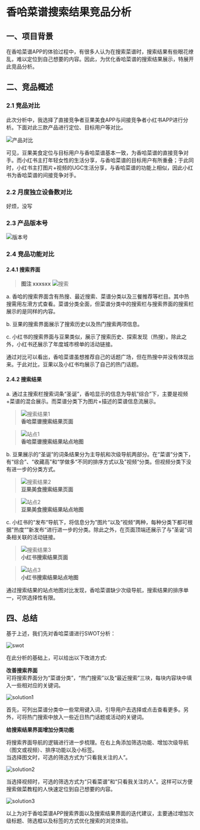 # 香哈菜谱搜索结果竞品分析
## 一、项目背景  
在香哈菜谱APP的体验过程中，有很多人认为在搜索菜谱时，搜索结果有些眼花缭乱，难以定位到自己想要的内容。因此，为优化香哈菜谱的搜索结果展示，特展开此竞品分析。  

## 二、竞品概述  
### 2.1 竞品对比  
此次分析中，我选择了直接竞争者豆果美食APP与间接竞争者小红书APP进行分析。下面对此三款产品进行定位、目标用户等对比。  

![产品对比](img/产品对比1.png "产品对比")  

可见，豆果美食定位与目标用户与香哈菜谱基本一致，为香哈菜谱的直接竞争对手。而小红书主打年轻女性的生活分享，与香哈菜谱的目标用户有所重叠；于此同时，小红书主打图片+视频的UGC生活分享，与香哈菜谱的功能上相似，因此小红书为香哈菜谱的间接竞争对手。
### 2.2 月度独立设备数对比  
好烦，没写
### 2.3 产品版本号  
![版本号](img/版本号.png "版本号")  
### 2.4 竞品功能对比  

#### 2.4.1 搜索界面  
>  **图注 xxxsxx**
>    ![搜索](img/搜索.png "搜索") 

a. 香哈的搜索界面含有热搜、最近搜索、菜谱分类以及三餐推荐等栏目。其中热搜需用左滑方式查看。菜谱分类全面，但菜谱分类中的搜索栏与搜索界面的搜索栏展示的是同样的内容。  

b. 豆果的搜索界面展示了搜索历史以及热门搜索两项信息。  

c. 小红书的搜索界面与豆果类似，展示了搜索历史、探索发现（热搜）。除此之外，小红书还展示了年度城市榜单的活动链接。  

通过对比可以看出，香哈菜谱虽想推荐自己的话题广场，但在热搜中并没有体现出来。于此对比，豆果以及小红书均展示了自己的热门话题。  

#### 2.4.2 搜索结果  
a. 通过主搜索栏搜索词条“圣诞”，香哈显示的信息为导航”综合”下，主要是视频+菜谱的混合展示。而菜谱分类下为图片+描述的菜谱信息流展示。  

>![搜索结果1](img/搜索结果1.png "搜索结果1")  
> **香哈菜谱搜索结果页面**   

>![站点1](img/香哈站点.png "站点1")  
>  **香哈菜谱搜索结果站点地图**

b. 豆果展示的“圣诞”的词条结果分为主导航和次级导航两部分。在“菜谱”分类下，有“综合”、“收藏高”和“学做多“不同的排序方式以及”视频“分类。但视频分类下没有进一步的分类方式。

>![搜索结果2](img/搜索结果2.png "搜索结果2")   
> **豆果美食搜索结果页面**    

>![站点2](img/豆果站点.png "站点2")  
> **豆果美食搜索结果站点地图**  

c. 小红书的“发布“导航下，将信息分为”图片“以及”视频“两种，每种分类下都可根据”热度“”新发布“进行进一步的分类。除此之外，在页面顶端还展示了与”圣诞“词条相关联的活动链接。  

>![搜索结果3](img/搜索结果3.png "搜索结果3")  
> **小红书搜索结果页面**      

>![站点3](img/小红书站点.png "站点3")  
> **小红书搜索结果站点地图**    

通过搜索结果的站点地图对比发现，香哈菜谱缺少次级导航，搜索结果的排序单一，可供选择性有限。  

## 四、总结
基于上述，我们先对香哈菜谱进行SWOT分析： 
 
![swot](img/swot.png "swot")    

在此分析的基础上，可以给出以下改进方式:  

**改善搜索界面**  
可将搜索界面分为“菜谱分类”，“热门搜索”以及“最近搜索”三块，每块内容块中填入一些相对应的关键词。 

![solution1](img/solution1.png "solution1")   

首先，可列出菜谱分类中一些常用键入词，引导用户去选择或点击查看更多。另外，可将热门搜索中放入一些近日热门话题或活动的关键词。  

**给搜索结果界面增加分类功能**    

将搜索界面导航的逻辑进行进一步梳理。在右上角添加筛选功能、增加次级导航（图文或视频）、排序功能以及小标签。  
当选择图文时，可选的筛选方式为“只看我关注的人”。 

![solution2](img/solution2.png "solution2")    

当选择视频时，可选的筛选方式为“只看菜谱”和“只看我关注的人”。这样可以方便搜索做菜教程的人快速定位到自己想要的内容。  

![solution3](img/solution3.png "solution3")   

以上为对于香哈菜谱APP搜索界面以及搜索结果界面的迭代建议，主要通过增加次级标题、筛选框以及标签的方式优化搜索的浏览体验。
